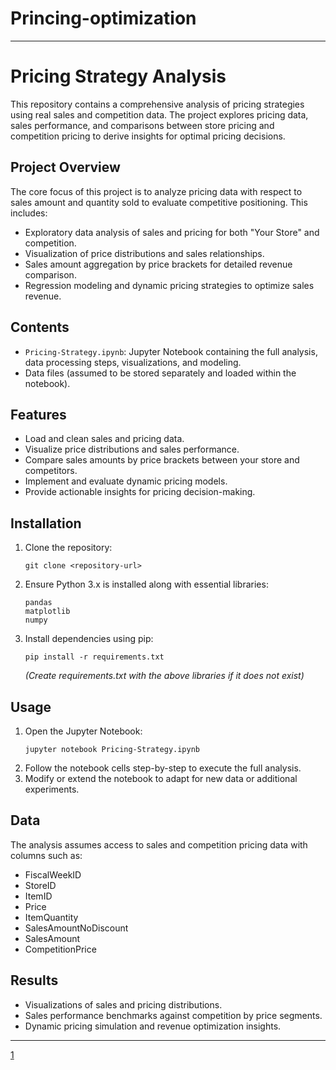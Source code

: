 # Princing-optimization

***

# Pricing Strategy Analysis

This repository contains a comprehensive analysis of pricing strategies using real sales and competition data. The project explores pricing data, sales performance, and comparisons between store pricing and competition pricing to derive insights for optimal pricing decisions.

## Project Overview

The core focus of this project is to analyze pricing data with respect to sales amount and quantity sold to evaluate competitive positioning. This includes:
- Exploratory data analysis of sales and pricing for both "Your Store" and competition.
- Visualization of price distributions and sales relationships.
- Sales amount aggregation by price brackets for detailed revenue comparison.
- Regression modeling and dynamic pricing strategies to optimize sales revenue.

## Contents

- `Pricing-Strategy.ipynb`: Jupyter Notebook containing the full analysis, data processing steps, visualizations, and modeling.
- Data files (assumed to be stored separately and loaded within the notebook).

## Features

- Load and clean sales and pricing data.
- Visualize price distributions and sales performance.
- Compare sales amounts by price brackets between your store and competitors.
- Implement and evaluate dynamic pricing models.
- Provide actionable insights for pricing decision-making.

## Installation

1. Clone the repository:
   ```
   git clone <repository-url>
   ```
2. Ensure Python 3.x is installed along with essential libraries:
   ```
   pandas
   matplotlib
   numpy
   
   ```
3. Install dependencies using pip:
   ```
   pip install -r requirements.txt
   ```
   *(Create requirements.txt with the above libraries if it does not exist)*

## Usage

1. Open the Jupyter Notebook:
   ```
   jupyter notebook Pricing-Strategy.ipynb
   ```
2. Follow the notebook cells step-by-step to execute the full analysis.
3. Modify or extend the notebook to adapt for new data or additional experiments.

## Data

The analysis assumes access to sales and competition pricing data with columns such as:
- FiscalWeekID
- StoreID
- ItemID
- Price
- ItemQuantity
- SalesAmountNoDiscount
- SalesAmount
- CompetitionPrice

## Results

- Visualizations of sales and pricing distributions.
- Sales performance benchmarks against competition by price segments.
- Dynamic pricing simulation and revenue optimization insights.



***



[1](https://ppl-ai-file-upload.s3.amazonaws.com/web/direct-files/attachments/68022021/2b57e911-5229-44ca-8f43-78ca6ba00a5a/Pricing-Strategy.ipynb)
